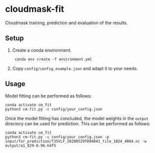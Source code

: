 # cloudmask-fit
Cloudmask training, prediction and evaluation of the results.

## Setup
1. Create a conda environment.

        conda env create -f environment.yml

2. Copy `config/config_example.json` and adapt it to your needs.

## Usage

Model fitting can be performed as follows:

```
conda activate cm_fit
python3 cm-fit.py -c config/your_config.json
```

Once the model fitting has concluded, the model weights in the `output` directory can be used for prediction.
This can be performed as follows:

```
conda activate cm_fit
python3 cm-fit.py -c config/your_config.json -p input/for_prediction/T35VLF_20200529T094041_tile_1024_4864.nc -w output/a1_029-0.96.hdf5
```

